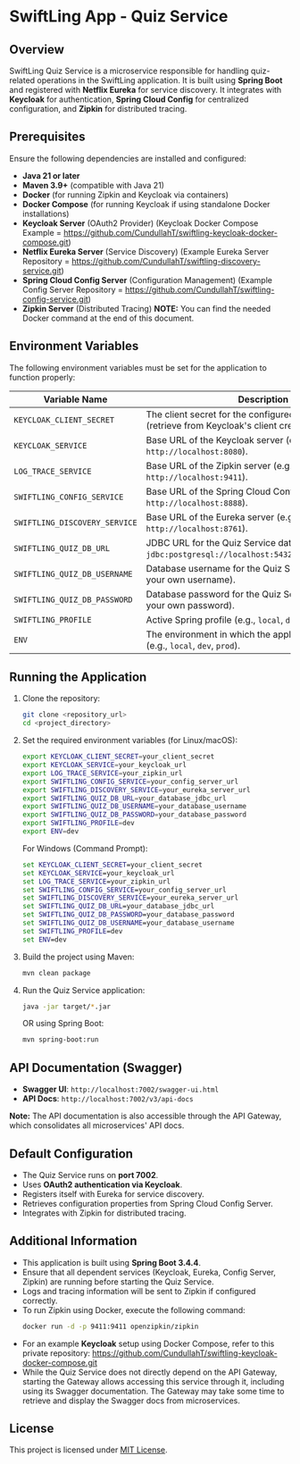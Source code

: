 # SwiftLing App - Quiz Service

## Overview
SwiftLing Quiz Service is a microservice responsible for handling quiz-related operations in the SwiftLing application. It is built using **Spring Boot** and registered with **Netflix Eureka** for service discovery. It integrates with **Keycloak** for authentication, **Spring Cloud Config** for centralized configuration, and **Zipkin** for distributed tracing.

## Prerequisites
Ensure the following dependencies are installed and configured:
- **Java 21 or later**
- **Maven 3.9+** (compatible with Java 21)
- **Docker** (for running Zipkin and Keycloak via containers)
- **Docker Compose** (for running Keycloak if using standalone Docker installations)
- **Keycloak Server** (OAuth2 Provider) (Keycloak Docker Compose Example = https://github.com/CundullahT/swiftling-keycloak-docker-compose.git)
- **Netflix Eureka Server** (Service Discovery) (Example Eureka Server Repository = https://github.com/CundullahT/swiftling-discovery-service.git)
- **Spring Cloud Config Server** (Configuration Management) (Example Config Server Repository = https://github.com/CundullahT/swiftling-config-service.git)
- **Zipkin Server** (Distributed Tracing) **NOTE:** You can find the needed Docker command at the end of this document.

## Environment Variables
The following environment variables must be set for the application to function properly:

| Variable Name                  | Description                                                                                             |
|--------------------------------|---------------------------------------------------------------------------------------------------------|
| `KEYCLOAK_CLIENT_SECRET`       | The client secret for the configured Keycloak client (retrieve from Keycloak's client credentials tab). |
| `KEYCLOAK_SERVICE`             | Base URL of the Keycloak server (e.g., `http://localhost:8080`).                                        |
| `LOG_TRACE_SERVICE`            | Base URL of the Zipkin server (e.g., `http://localhost:9411`).                                          |
| `SWIFTLING_CONFIG_SERVICE`     | Base URL of the Spring Cloud Config Server (e.g., `http://localhost:8888`).                             |
| `SWIFTLING_DISCOVERY_SERVICE`  | Base URL of the Eureka server (e.g., `http://localhost:8761`).                                          |
| `SWIFTLING_QUIZ_DB_URL`        | JDBC URL for the Quiz Service database (e.g., `jdbc:postgresql://localhost:5432/swiftling_quiz_db`).    |
| `SWIFTLING_QUIZ_DB_USERNAME`   | Database username for the Quiz Service database (set your own username).                                |
| `SWIFTLING_QUIZ_DB_PASSWORD`   | Database password for the Quiz Service database (set your own password).                                |
| `SWIFTLING_PROFILE`            | Active Spring profile (e.g., `local`, `dev`, `prod`).                                                   |
| `ENV`                          | The environment in which the application is running (e.g., `local`, `dev`, `prod`).                     |

## Running the Application
1. Clone the repository:
   ```sh
   git clone <repository_url>
   cd <project_directory>
   ```
2. Set the required environment variables (for Linux/macOS):
   ```sh
   export KEYCLOAK_CLIENT_SECRET=your_client_secret
   export KEYCLOAK_SERVICE=your_keycloak_url
   export LOG_TRACE_SERVICE=your_zipkin_url
   export SWIFTLING_CONFIG_SERVICE=your_config_server_url
   export SWIFTLING_DISCOVERY_SERVICE=your_eureka_server_url
   export SWIFTLING_QUIZ_DB_URL=your_database_jdbc_url
   export SWIFTLING_QUIZ_DB_USERNAME=your_database_username
   export SWIFTLING_QUIZ_DB_PASSWORD=your_database_password
   export SWIFTLING_PROFILE=dev
   export ENV=dev
   ```
   For Windows (Command Prompt):
   ```cmd
   set KEYCLOAK_CLIENT_SECRET=your_client_secret
   set KEYCLOAK_SERVICE=your_keycloak_url
   set LOG_TRACE_SERVICE=your_zipkin_url
   set SWIFTLING_CONFIG_SERVICE=your_config_server_url
   set SWIFTLING_DISCOVERY_SERVICE=your_eureka_server_url
   set SWIFTLING_QUIZ_DB_URL=your_database_jdbc_url
   set SWIFTLING_QUIZ_DB_PASSWORD=your_database_password
   set SWIFTLING_QUIZ_DB_USERNAME=your_database_username
   set SWIFTLING_PROFILE=dev
   set ENV=dev
   ```
3. Build the project using Maven:
   ```sh
   mvn clean package
   ```
4. Run the Quiz Service application:
   ```sh
   java -jar target/*.jar
   ```
   OR using Spring Boot:
   ```sh
   mvn spring-boot:run
   ```

## API Documentation (Swagger)
- **Swagger UI**: `http://localhost:7002/swagger-ui.html`
- **API Docs**: `http://localhost:7002/v3/api-docs`

**Note:** The API documentation is also accessible through the API Gateway, which consolidates all microservices' API docs.

## Default Configuration
- The Quiz Service runs on **port 7002**.
- Uses **OAuth2 authentication via Keycloak**.
- Registers itself with Eureka for service discovery.
- Retrieves configuration properties from Spring Cloud Config Server.
- Integrates with Zipkin for distributed tracing.

## Additional Information
- This application is built using **Spring Boot 3.4.4**.
- Ensure that all dependent services (Keycloak, Eureka, Config Server, Zipkin) are running before starting the Quiz Service.
- Logs and tracing information will be sent to Zipkin if configured correctly.
- To run Zipkin using Docker, execute the following command:
  ```sh
  docker run -d -p 9411:9411 openzipkin/zipkin
  ```
- For an example **Keycloak** setup using Docker Compose, refer to this private repository:
  https://github.com/CundullahT/swiftling-keycloak-docker-compose.git
- While the Quiz Service does not directly depend on the API Gateway, starting the Gateway allows accessing this service through it, including using its Swagger documentation. The Gateway may take some time to retrieve and display the Swagger docs from microservices.

## License
This project is licensed under [MIT License](LICENSE).
